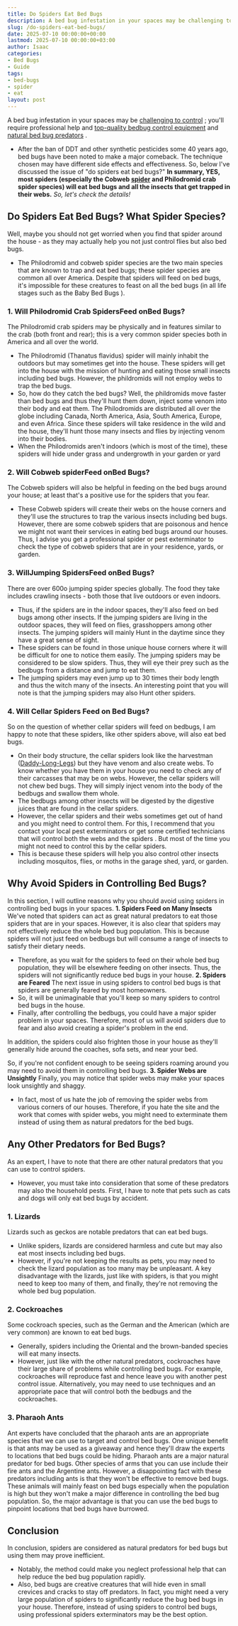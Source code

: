 ```yaml
---
title: Do Spiders Eat Bed Bugs
description: A bed bug infestation in your spaces may be challenging to control  you'll require professional help and top-quality bedbug control equipment and natural bed...
slug: /do-spiders-eat-bed-bugs/
date: 2025-07-10 00:00:00+00:00
lastmod: 2025-07-10 00:00:00+03:00
author: Isaac
categories:
- Bed Bugs
- Guide
tags:
- bed-bugs
- spider
- eat
layout: post
---
```

A bed bug infestation in your spaces may be
[challenging to control](https://www.ncbi.nlm.nih.gov/pmc/articles/PMC4080563/)
; you'll require professional help and
[top-quality bedbug control equipment](https://pestpolicy.com/best-vacuum-for-[bed-bugs](https://pestpolicy.com/do-cockroaches-eat-bed-bugs/)/)
and
[natural bed bug predators](https://pestpolicy.com/what-animals-eat-bed-bugs/)
.
- After the ban of DDT and other synthetic pesticides some 40 years ago, bed bugs have been noted to make a major comeback.
The technique chosen may have different side effects and effectiveness. So, below I've discussed the issue of "do spiders eat bed bugs?"
**In summary, YES, most spiders (especially the Cobweb [spider](https://pestpolicy.com/spider-bite-vs-bed-bug-bite/) and Philodromid crab spider species) will eat bed bugs and all the insects that get trapped in their webs.**
*So, let's check the details!*
## Do Spiders Eat Bed Bugs? What Spider Species?
Well, maybe you should not get worried when you find that spider around the house - as they may actually help you not just control flies but also bed bugs.
- The Philodromid and cobweb spider species are the two main species that are known to trap and eat bed bugs; these spider species are common all over America.
Despite that spiders will feed on bed bugs, it's impossible for these creatures to feast on all the bed bugs (in all life stages such as the
Baby Bed Bugs
).
### 1. Will Philodromid Crab SpidersFeed onBed Bugs?
The Philodromid crab spiders may be physically and in features similar to the crab (both front and rear); this is a very common spider species both in America and all over the world.
- The Philodromid (Thanatus flavidus) spider will mainly inhabit the outdoors but may sometimes get into the house.
These spiders will get into the house with the mission of hunting and eating those small insects including bed bugs. However, the phildromids will not employ webs to trap the bed bugs.
- So, how do they catch the bed bugs? Well, the phildromids move faster than bed bugs and thus they'll hunt them down, inject some venom into their body and eat them.
The Philodromids are distributed all over the globe including Canada, North America, Asia, South America, Europe, and even Africa.
Since these spiders will take residence in the wild and the house, they'll hunt those many insects and flies by injecting venom into their bodies.
- When the Philodromids aren't indoors (which is most of the time), these spiders will hide under grass and undergrowth in your garden or yard
### 2. Will Cobweb spiderFeed onBed Bugs?
The Cobweb spiders will also be helpful in feeding on the bed bugs around your house; at least that's a positive use for the spiders that you fear.
- These Cobweb spiders will create their webs on the house corners and they'll use the structures to trap the various insects including bed bugs.
However, there are some cobweb spiders that are poisonous and hence we might not want their services in eating bed bugs around our houses.
Thus, I advise you get a professional spider or pest exterminator to check the type of cobweb spiders that are in your residence, yards, or garden.
### 3. Will**Jumping Spiders**Feed onBed Bugs?
There are over 600o jumping spider species globally. The food they take includes crawling insects - both those that live outdoors or even indoors.
- Thus, if the spiders are in the indoor spaces, they'll also feed on bed bugs among other insects.
If the jumping spiders are living in the outdoor spaces, they will feed on flies, grasshoppers among other insects.
The jumping spiders will mainly Hunt in the daytime since they have a great sense of sight.
- These spiders can be found in those unique house corners where it will be difficult for one to notice them easily.
The jumping spiders may be considered to be slow spiders. Thus, they will eye their prey such as the bedbugs from a distance and jump to eat them.
- The jumping spiders may even jump up to 30 times their body length and thus the witch many of the insects.
An interesting point that you will note is that the jumping spiders may also Hunt other spiders.
### 4. Will Cellar Spiders Feed on Bed Bugs?
So on the question of whether cellar spiders will feed on bedbugs, I am happy to note that these spiders, like other spiders above, will also eat bed bugs.
- On their body structure, the cellar spiders look like the harvestman ([Daddy-Long-Legs](https://spiders.ucr.edu/daddylonglegs.html)) but they have venom and also create webs.
To know whether you have them in your house you need to check any of their carcasses that may be on webs.
However, the cellar spiders will not chew bed bugs. They will simply inject venom into the body of the bedbugs and swallow them whole.
- The bedbugs among other insects will be digested by the digestive juices that are found in the cellar spiders.
- However, the cellar spiders and their webs sometimes get out of hand and you might need to control them.
For this, I recommend that you contact your local pest exterminators or get some certified technicians that will control
both the webs and the spiders
.
But most of the time you might not need to control this by the cellar spiders.
- This is because these spiders will help you also control other insects including mosquitos, flies, or moths in the garage shed, yard, or garden.
## Why Avoid Spiders in Controlling Bed Bugs?
In this section, I will outline reasons why you should avoid using spiders in controlling bed bugs in your spaces.
**1. Spiders Feed on Many Insects**
We've noted that spiders can act as great natural predators to eat those spiders that are in your spaces.
However, it is also clear that spiders may not effectively reduce the whole bed bug population.
This is because spiders will not just feed on bedbugs but will consume a range of insects to satisfy their dietary needs.
- Therefore, as you wait for the spiders to feed on their whole bed bug population, they will be elsewhere feeding on other insects.
Thus, the spiders will not significantly reduce bed bugs in your house.
**2. Spiders are Feared**
The next issue in using spiders to control bed bugs is that spiders are generally feared by most homeowners.
- So, it will be unimaginable that you'll keep so many spiders to control bed bugs in the house.
- Finally, after controlling the bedbugs, you could have a major spider problem in your spaces.
Therefore, most of us will avoid spiders due to fear and also avoid creating a spider's problem in the end.

In addition, the spiders could also frighten those in your house as they'll generally hide around the coaches, sofa sets, and near your bed.

So, if you're not confident enough to be seeing spiders roaming around you may need to avoid them in controlling bed bugs.
**3. Spider Webs are Unsightly**
Finally, you may notice that spider webs may make your spaces look unsightly and shaggy.
- In fact, most of us hate the job of removing the spider webs from various corners of our houses.
Therefore, if you hate the site and the work that comes with spider webs, you might need to exterminate them instead of using them as natural predators for the bed bugs.
## Any Other Predators for Bed Bugs?
As an expert, I have to note that there are other natural predators that you can use to control spiders.
- However, you must take into consideration that some of these predators may also the household pests.
First, I have to note that pets such as cats and dogs will only eat bed bugs by accident.
### 1. Lizards
Lizards such as geckos are notable predators that can eat bed bugs.
- Unlike spiders, lizards are considered harmless and cute but may also eat most insects including bed bugs.
- However, if you're not keeping the results as pets, you may need to check the lizard population as too many may be unpleasant.
A key disadvantage with the lizards, just like with spiders, is that you might need to keep too many of them, and finally, they're not removing the whole bed bug population.
### **2. Cockroaches**
Some cockroach species, such as the German and the American (which are very common) are known to eat bed bugs.
- Generally, spiders including the Oriental and the brown-banded species will eat many insects.
- However, just like with the other natural predators, cockroaches have their large share of problems while controlling bed bugs.
For example, cockroaches will reproduce fast and hence leave you with another pest control issue.
Alternatively, you may need to use techniques and an appropriate pace that will control both the bedbugs and the cockroaches.
### 3. Pharaoh Ants
Ant experts have concluded that the pharaoh ants are an appropriate species that we can use to target and control bed bugs.
One unique benefit is that ants may be used as a giveaway and hence they'll draw the experts to locations that bed bugs could be hiding.
Pharaoh ants are a major natural predator for bed bugs. Other species of arms that you can use include their fire ants and the Argentine ants.
However, a disappointing fact with these predators including ants is that they won't be effective to remove bed bugs.
These animals will mainly feast on bed bugs especially when the population is high but they won't make a major difference in controlling the bed bug population.
So, the major advantage is that you can use the bed bugs to pinpoint locations that bed bugs have burrowed.
## **Conclusion**
In conclusion, spiders are considered as natural predators for bed bugs but using them may prove inefficient.
- Notably, the method could make you neglect professional help that can help reduce the bed bug population rapidly.
- Also, bed bugs are creative creatures that will hide even in small crevices and cracks to stay off predators.
In fact, you might need a very large population of spiders to significantly reduce the bug bed bugs in your house.
Therefore, instead of using spiders to control bed bugs, using
professional spiders exterminators
may be the best option.
